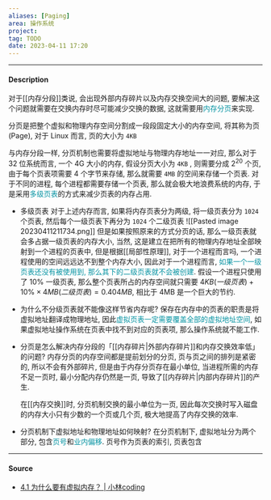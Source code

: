 ```yaml
---
aliases: [Paging]
area: 操作系统
project: 
tag: TODO
date: 2023-04-11 17:20
---
```

---
#### Description
对于[[内存分段]]类说, 会出现外部内存碎片以及内存交换空间大的问题, 要解决这个问题就需要在交换内存时尽可能减少交换的数据, 这就需要用<font color="#0593A2">内存分页</font>来实现.

分页是把整个虚拟和物理内存空间分割成一段段固定大小的内存空间, 将其称为页 (Page), 对于 Linux 而言, 页的大小为 `4KB`

与内存分段一样, 分页机制也需要将虚拟地址与物理内存地址一一对应, 那么对于 32 位系统而言, 一个 4G 大小的内存, 假设分页大小为 `4KB` , 则需要分成 $2^{20}$ 个页, 由于每个页表项需要 4 个字节来存储, 那么就需要 `4MB` 的空间来存储一个页表. 对于不同的进程, 每个进程都需要存储一个页表, 那么就会极大地浪费系统的内存, 于是采用<font color="#0593A2">多级页表</font>的方式来减少页表的内存占用.

- 多级页表
对于上述内存而言, 如果将内存页表分为两级, 将一级页表分为 `1024` 个页表, 然后每个一级页表下再分为 `1024` 个二级页表
![[Pasted image 20230411211734.png]]
但是如果按照原来的方式分页的话, 那么一级页表就会多占据一级页表的内存大小, 当然, 这是建立在把所有的物理内存地址全部映射到一个进程的页表中, 但是根据[[局部性原理]], 对于一个进程而言吗, 一个进程使用的空间远远达不到整个内存大小, 因此对于一个进程而言, <font color="#0593A2">如果一个一级页表还没有被使用到, 那么其下的二级页表就不会被创建</font>. 
假设一个进程只使用了 $10\%$ 一级页表, 那么整个页表所占的内存空间就只需要 $4KB (一级页表)+10\%\times 4MB (二级页表)=0.404MB$, 相比于 4MB 是一个巨大的节约.

- 为什么不分级页表就不能像这样节省内存呢?
    保存在内存中的页表的职责是将虚拟地址翻译成物理地址, 因此<font color="#0593A2">虚拟页表一定需要覆盖全部的虚拟地址空间</font>, 如果虚拟地址操作系统在页表中找不到对应的页表项, 那么操作系统就不能工作.
- 分页是怎么解决内存分段的「[[内存碎片|外部内存碎片]]和内存交换效率低」的问题?
    内存分页的内存空间都是提前划分的分页, 页与页之间的排列是紧密的, 所以不会有外部碎片, 但是由于内存分页存在最小单位, 当进程所需的内存不足一页时, 最小分配内存仍然是一页, 导致了[[内存碎片|内部内存碎片]]的产生. 
    
    在[[内存交换]]时, 分页机制交换的最小单位为一页, 因此每次交换时写入磁盘的内存大小只有少数的一个页或几个页, 极大地提高了内存交换的效率.
- 分页机制下虚拟地址和物理地址如何映射?
    在分页机制下, 虚拟地址分为两个部分, 包含<font color="#0593A2">页号</font>和<font color="#0593A2">业内偏移</font>. 页号作为页表的索引, 页表包含
---
#### Source
- [4.1 为什么要有虚拟内存？ | 小林coding](https://xiaolincoding.com/os/3_memory/vmem.html#%E5%A4%9A%E7%BA%A7%E9%A1%B5%E8%A1%A8)